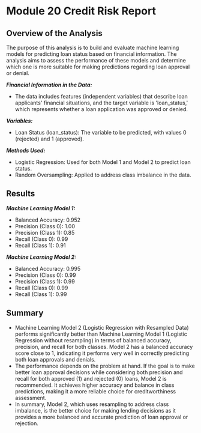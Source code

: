 # Module 20 Credit Risk Report 

## Overview of the Analysis

The purpose of this analysis is to build and evaluate machine learning models for predicting loan status based on financial information. The analysis aims to assess the performance of these models and determine which one is more suitable for making predictions regarding loan approval or denial.

***Financial Information in the Data:***
- The data includes features (independent variables) that describe loan applicants' financial situations, and the target variable is 'loan_status,' which represents whether a loan application was approved or denied.

***Variables:***
- Loan Status (loan_status): The variable to be predicted, with values 0 (rejected) and 1 (approved).

***Methods Used:***
- Logistic Regression: Used for both Model 1 and Model 2 to predict loan status.
- Random Oversampling: Applied to address class imbalance in the data.

## Results

***Machine Learning Model 1:***
- Balanced Accuracy: 0.952
- Precision (Class 0): 1.00
- Precision (Class 1): 0.85
- Recall (Class 0): 0.99
- Recall (Class 1): 0.91

***Machine Learning Model 2:***
- Balanced Accuracy: 0.995
- Precision (Class 0): 0.99
- Precision (Class 1): 0.99
- Recall (Class 0): 0.99
- Recall (Class 1): 0.99

## Summary
- Machine Learning Model 2 (Logistic Regression with Resampled Data) performs significantly better than Machine Learning Model 1 (Logistic Regression without resampling) in terms of balanced accuracy, precision, and recall for both classes. Model 2 has a balanced accuracy score close to 1, indicating it performs very well in correctly predicting both loan approvals and denials.
- The performance depends on the problem at hand. If the goal is to make better loan approval decisions while considering both precision and recall for both approved (1) and rejected (0) loans, Model 2 is recommended. It achieves higher accuracy and balance in class predictions, making it a more reliable choice for creditworthiness assessment.
- In summary, Model 2, which uses resampling to address class imbalance, is the better choice for making lending decisions as it provides a more balanced and accurate prediction of loan approval or rejection.

